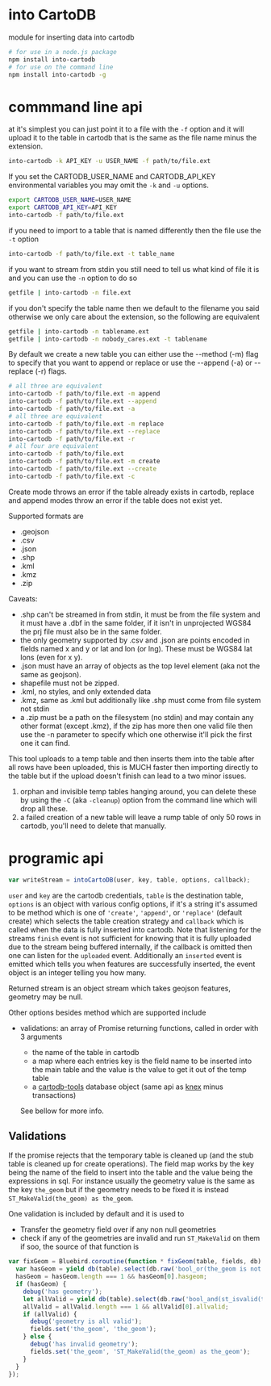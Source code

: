 into CartoDB
===

module for inserting data into cartodb

```bash
# for use in a node.js package
npm install into-cartodb
# for use on the command line
npm install into-cartodb -g
```

# commmand line api

at it's simplest you can just point it to a file with the `-f` option and it will upload it to the table in cartodb that is the same as the file name minus the extension.

```bash
into-cartodb -k API_KEY -u USER_NAME -f path/to/file.ext
```

If you set the CARTODB_USER_NAME and CARTODB_API_KEY environmental variables you may omit the `-k` and `-u` options.

```bash
export CARTODB_USER_NAME=USER_NAME
export CARTODB_API_KEY=API_KEY
into-cartodb -f path/to/file.ext
```

if you need to import to a table that is named differently then the file use the `-t` option

```bash
into-cartodb -f path/to/file.ext -t table_name
```

if you want to stream from stdin you still need to tell us what kind of file it is and you can use the `-n` option to do so

```bash
getfile | into-cartodb -n file.ext
```

if you don't specify the table name then we default to the filename you said otherwise we only care about the extension, so the following are equivalent

```bash
getfile | into-cartodb -n tablename.ext
getfile | into-cartodb -n nobody_cares.ext -t tablename
```

By default we create a new table you can either use the --method (-m) flag to specify that you want to append or replace or use the --append (-a) or --replace (-r) flags.


```bash
# all three are equivalent
into-cartodb -f path/to/file.ext -m append
into-cartodb -f path/to/file.ext --append
into-cartodb -f path/to/file.ext -a
# all three are equivalent
into-cartodb -f path/to/file.ext -m replace
into-cartodb -f path/to/file.ext --replace
into-cartodb -f path/to/file.ext -r
# all four are equivalent
into-cartodb -f path/to/file.ext
into-cartodb -f path/to/file.ext -m create
into-cartodb -f path/to/file.ext --create
into-cartodb -f path/to/file.ext -c
```

Create mode throws an error if the table already exists in cartodb, replace and append modes throw an error if the table does not exist yet.

Supported formats are

- .geojson
- .csv
- .json
- .shp
- .kml
- .kmz
- .zip

Caveats:

- .shp can't be streamed in from stdin, it must be from the file system and it must have a .dbf in the same folder, if it isn't in unprojected WGS84 the prj file must also be in the same folder.
- the only geometry supported by .csv and .json are points encoded in fields named x and y or lat and lon (or lng). These must be WGS84 lat lons (even for x y).
- .json must have an array of objects as the top level element (aka not the same as geojson).
- shapefile must not be zipped.
- .kml, no styles, and only extended data
- .kmz, same as .kml but additionally like .shp must come from file system not stdin
- a .zip must be a path on the filesystem (no stdin) and may contain any other format (except .kmz), if the zip has more then one valid file then use the -n parameter to specify which one otherwise it'll pick the first one it can find.

This tool uploads to a temp table and then inserts them into the table after all rows have been uploaded, this is MUCH faster then importing directly to the table but if the upload doesn't finish can lead to a two minor issues.

1. orphan and invisible temp tables hanging around, you can delete these by using the `-C` (aka `-cleanup`) option from the command line which will drop all these.
2. a failed creation of a new table will leave a rump table of only 50 rows in cartodb, you'll need to delete that manually.

# programic api

```js
var writeStream = intoCartoDB(user, key, table, options, callback);
```

`user` and `key` are the cartodb credentials, `table` is the destination table, `options` is an object with various config options, if it's a string it's assumed to be method which is one of `'create'`, `'append'`, or `'replace'` (default create) which selects the table creation strategy and `callback` which is called when the data is fully inserted into cartodb.  Note that listening for the streams `finish` event is not sufficient for knowing that it is fully uploaded due to the stream being buffered internally, if the callback is omitted then one can listen for the `uploaded` event.  Additionally an `inserted` event is emitted which tells you when features are successfully inserted, the event object is an integer telling you how many.

Returned stream is an object stream which takes geojson features, geometry may be null.

Other options besides method which are supported include

- validations: an array of Promise returning functions, called in order with 3 arguments
    - the name of the table in cartodb
    - a map where each entries key is the field name to be inserted into the main table and the value is the value to get it out of the temp table
    - a [cartodb-tools](https://github.com/calvinmetcalf/cartodb) database object (same api as [knex]() minus transactions)

  See bellow for more info.


Validations
---

If the promise rejects that the temporary table is cleaned up (and the stub table is cleaned up for create operations).  The field map works by the key being the name of the field to insert into the table and the value being the expressions in sql.  For instance usually the geometry value is the same as the key `the_geom` but if the geometry needs to be fixed it is instead `ST_MakeValid(the_geom) as the_geom`.

One validation is included by default and it is used to

- Transfer the geometry field over if any non null geometries
- check if any of the geometries are invalid and run `ST_MakeValid` on them if soo, the source of that function is

```js
var fixGeom = Bluebird.coroutine(function * fixGeom(table, fields, db) {
  var hasGeom = yield db(table).select(db.raw('bool_or(the_geom is not null) as hasgeom'));
  hasGeom = hasGeom.length === 1 && hasGeom[0].hasgeom;
  if (hasGeom) {
    debug('has geometry');
    let allValid = yield db(table).select(db.raw('bool_and(st_isvalid(the_geom)) as allvalid'));
    allValid = allValid.length === 1 && allValid[0].allvalid;
    if (allValid) {
      debug('geometry is all valid');
      fields.set('the_geom', 'the_geom');
    } else {
      debug('has invalid geometry');
      fields.set('the_geom', 'ST_MakeValid(the_geom) as the_geom');
    }
  }
});
```
